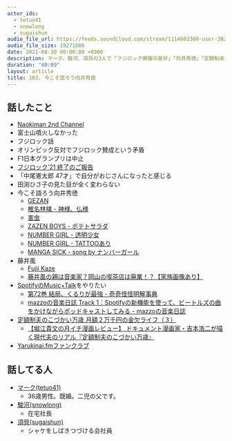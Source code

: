 ```yaml
---
actor_ids:
  - tetuo41
  - snowlong
  - sugaishun
audio_file_url: https://feeds.soundcloud.com/stream/1114603360-user-302747142-yarukinai-103-2021-08-30.mp3
audio_file_size: 19271888
date: 2021-08-30 00:00:00 +0900
description: マーク、駿河、須貝の3人で「フジロック開催の是非」「向井秀徳」「定額制夫のこづかい万歳3巻」について話しました。
duration: "40:09"
layout: article
title: 103. 今こそ語ろう向井秀徳
---
```


## 話したこと
- [Naokiman 2nd Channel](https://www.youtube.com/channel/UCT9cFrlnfy1-XLf0Vuy0Zzw)
- 富士山噴火しなかった
- フジロック話
- オリンピック反対でフジロック賛成という矛盾
- F1日本グランプリは中止
- [フジロック’21 終了のご報告](https://www.fujirockfestival.com/news/detail/4268)
- 「中尾憲太郎 47才」で自分がおじさんになったと感じる
- 田渕ひさ子の見た目が全く変わらない
- 今こそ語ろう向井秀徳
  - [GEZAN](http://gezan.net/)
  - [椎名林檎 - 神様、仏様](https://www.youtube.com/watch?v=42W8bxW14sU)
  - [害虫](https://filmarks.com/movies/1689)
  - [ZAZEN BOYS - ポテトサラダ](https://www.youtube.com/watch?v=P35-Rn2p0DA)
  - [NUMBER GIRL - 透明少女](https://www.youtube.com/watch?v=SUAnU1A38ec)
  - [NUMBER GIRL - TATTOOあり](https://www.youtube.com/watch?v=yHmmGxHCeTY)
  - [MANGA SICK - song by ナンバーガール](https://open.spotify.com/track/4qYznqgVgEypsq5hNayD2t?si=b1f0d95041674b7c&nd=1)
- 藤井風
  - [Fujii Kaze](https://www.youtube.com/channel/UCNIy6zQyP7SuLEIaiwymfUA)
  - [藤井風の親は音楽家？岡山の喫茶店は廃業！？【家族画像あり】](https://yogozansu.jp/fujii-kaze-no-music-no-life/#%E7%88%B6%E3%81%AE%E4%B8%80%E8%A8%80%E3%80%8C%E3%81%93%E3%82%8C%E3%81%8B%E3%82%89%E3%81%AFYouTube%E3%81%AE%E6%99%82%E4%BB%A3%E3%80%8D)
- [SpotifyのMusic+Talk](https://ja.blog.anchor.fm/music)をやりたい
  - [第72巻 結局、くるりが最強 - 奇奇怪怪明解事典](https://open.spotify.com/episode/31COJlvND2J4piwV6PbtqH?si=zy32YU7GRSWAdCsl-jMMTw&nd=1)
  - [mazzoの音楽日誌 Track 1：Spotifyの新機能を使って、ビートルズの曲をかけながらポッドキャストしてみる - mazzoの音楽日誌](https://open.spotify.com/episode/6iulIlvFlX4GTXIgzzeDw3?si=z2GcUIqrRm2kDoCHhu6Owg&nd=1)
- [定額制夫のこづかい万歳 月額２万千円の金欠ライフ（３）](https://www.amazon.co.jp/dp/B09CCY9PBV/)
  - [【堀江貴文の月イチ漫画レビュー】 ドキュメント漫画家・吉本浩二が描く現代夫のリアル『定額制夫のこづかい万歳』](https://tokyomanga.jp/n/n209f244e598b)
- [Yarukinai.fmファンクラブ](https://note.com/tetuo41/circle)

## 話してる人
- [マーク(tetuo41)](https://twitter.com/tetuo41)
  - 36歳男性。既婚。二児の父です。
- [駿河(snowlong)](https://twitter.com/_snowlong)
  - 在宅社長
- [須貝(sugaishun)](https://twitter.com/sugaishun)
  - シャケをしばきつづける会社員
